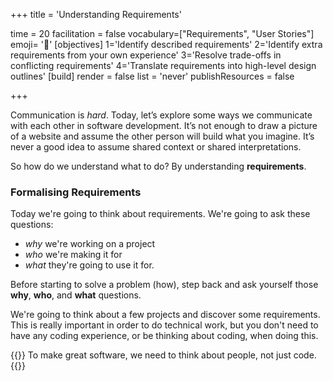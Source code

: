 +++
title = 'Understanding Requirements'

time = 20
facilitation = false
vocabulary=["Requirements", "User Stories"]
emoji= '🧩'
[objectives]
1='Identify described requirements'
    2='Identify extra requirements from your own experience'
    3='Resolve trade-offs in conflicting requirements'
    4='Translate requirements into high-level design outlines'
[build]
  render = false
  list = 'never'
  publishResources = false

+++

Communication is _hard_. Today, let’s explore some ways we communicate with each other in software development. It’s not enough to draw a picture of a website and assume the other person will build what you imagine. It’s never a good idea to assume shared context or shared interpretations.

So how do we understand what to do? By understanding **requirements**.

### Formalising Requirements

Today we're going to think about requirements. We're going to ask these questions:

- _why_ we're working on a project
- _who_ we're making it for
- _what_ they're going to use it for.

Before starting to solve a problem (how), step back and ask yourself those **why**, **who**, and **what** questions.

We're going to think about a few projects and discover some requirements. This is really important in order to do technical work, but you don't need to have any coding experience, or be thinking about coding, when doing this.

{{<note type="tip" title="Remember" >}}
To make great software, we need to think about people, not just code.
{{</note>}}
